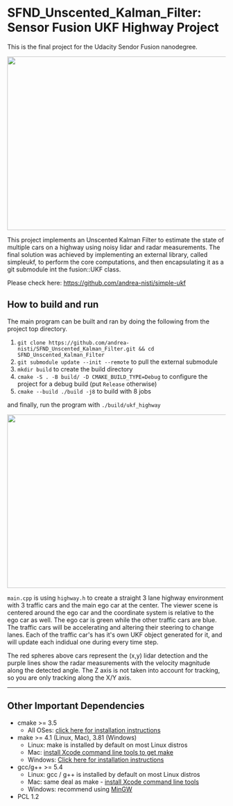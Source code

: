# SFND_Unscented_Kalman_Filter: Sensor Fusion UKF Highway Project

This is the final project for the Udacity Sendor Fusion nanodegree.

<img src="media/ukf_highway_tracked.gif" width="700" height="400" />

This project implements an Unscented Kalman Filter to estimate the state of multiple cars on a highway using noisy lidar and radar measurements.
The final solution was achieved by implementing an external library, called simpleukf, to perform the core computations, and then encapsulating it as a git submodule int the fusion::UKF class. 

Please check here: https://github.com/andrea-nisti/simple-ukf

## How to build and run

The main program can be built and ran by doing the following from the project top directory.

1. `git clone https://github.com/andrea-nisti/SFND_Unscented_Kalman_Filter.git && cd SFND_Unscented_Kalman_Filter`
2. `git submodule update --init --remote` to pull the external submodule
3. `mkdir build` to create the build directory
4. `cmake -S . -B build/ -D CMAKE_BUILD_TYPE=Debug` to configure the project for a debug build (put `Release` otherwise) 
5. `cmake --build ./build -j8` to build with 8 jobs

and finally, run the program with `./build/ukf_highway`


<img src="media/ukf_highway.png" width="700" height="400" />

`main.cpp` is using `highway.h` to create a straight 3 lane highway environment with 3 traffic cars and the main ego car at the center. 
The viewer scene is centered around the ego car and the coordinate system is relative to the ego car as well. The ego car is green while the 
other traffic cars are blue. The traffic cars will be accelerating and altering their steering to change lanes. Each of the traffic car's has
it's own UKF object generated for it, and will update each indidual one during every time step. 

The red spheres above cars represent the (x,y) lidar detection and the purple lines show the radar measurements with the velocity magnitude along the detected angle. The Z axis is not taken into account for tracking, so you are only tracking along the X/Y axis.

---

## Other Important Dependencies
* cmake >= 3.5
  * All OSes: [click here for installation instructions](https://cmake.org/install/)
* make >= 4.1 (Linux, Mac), 3.81 (Windows)
  * Linux: make is installed by default on most Linux distros
  * Mac: [install Xcode command line tools to get make](https://developer.apple.com/xcode/features/)
  * Windows: [Click here for installation instructions](http://gnuwin32.sourceforge.net/packages/make.htm)
* gcc/g++ >= 5.4
  * Linux: gcc / g++ is installed by default on most Linux distros
  * Mac: same deal as make - [install Xcode command line tools](https://developer.apple.com/xcode/features/)
  * Windows: recommend using [MinGW](http://www.mingw.org/)
* PCL 1.2
